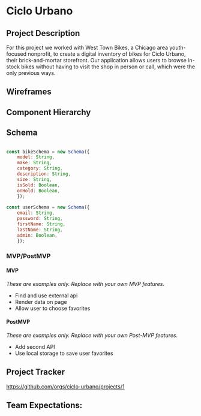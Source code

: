 # Ciclo Urbano


## Project Description

For this project we worked with West Town Bikes, a Chicago area youth-focused nonprofit, to create a digital inventory of bikes for Ciclo Urbano, their brick-and-mortar storefront. Our application allows users to browse in-stock bikes without having to visit the shop in person or call, which were the only previous ways. 

## Wireframes



## Component Hierarchy


## Schema


```jsx

const bikeSchema = new Schema({
    model: String,
    make: String,
    category: String,
    description: String,
    size: String,
    isSold: Boolean,
    onHold: Boolean,
    });
 
const userSchema = new Schema({
    email: String,
    password: String,
    firstName: String,
    lastName: String,
    admin: Boolean,
    });

```

### MVP/PostMVP


#### MVP 
*These are examples only. Replace with your own MVP features.*

- Find and use external api 
- Render data on page 
- Allow user to choose favorites 

#### PostMVP  
*These are examples only. Replace with your own Post-MVP features.*

- Add second API
- Use local storage to save user favorites

## Project Tracker

https://github.com/orgs/ciclo-urbano/projects/1


## Team Expectations:


